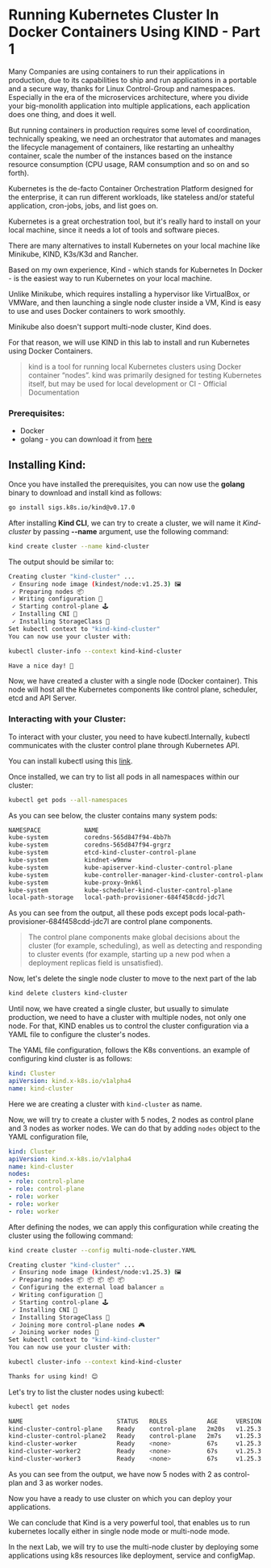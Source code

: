 # Running Kubernetes Cluster In Docker Containers Using KIND - Part 1

Many Companies are using containers to run their applications in production, due to its capabilities to ship and run applications in a portable and a secure way, thanks for Linux Control-Group and namespaces.
Especially in the era of the microservices architecture, where you divide your big-monolith application into multiple applications, each application does one thing, and does it well.

But running containers in production requires some level of coordination, technically speaking, we need an orchestrator that automates and manages the lifecycle management of containers, like restarting an unhealthy container, scale the number of the instances based on the instance resource consumption (CPU usage, RAM consumption and so on and so forth).

Kubernetes is the de-facto Container Orchestration Platform designed for the enterprise, it can run different workloads, like stateless and/or stateful application, cron-jobs, jobs, and list goes on.

Kubernetes is a great orchestration tool, but it's really hard to install on your local machine, since it needs a lot of tools and software pieces.

There are many alternatives to install Kubernetes on your local machine like Minikube, KIND, K3s/K3d and Rancher.

Based on my own experience, Kind - which stands for Kubernetes In Docker - is the easiest way to run Kubernetes on your local machine.

Unlike Minikube, which requires installing a hypervisor like VirtualBox, or VMWare, and then launching
a single node cluster inside a VM, Kind is easy to use and uses Docker containers to work smoothly.

Minikube also doesn't support multi-node cluster, Kind does.

For that reason, we will use KIND in this lab to install and run Kubernetes using Docker Containers.

> kind is a tool for running local Kubernetes clusters using Docker container “nodes”.
kind was primarily designed for testing Kubernetes itself, but may be used for local development or CI - Official Documentation

### Prerequisites:
* Docker
* golang - you can download it from [here](https://go.dev/dl/)

## Installing Kind:
Once you have installed the prerequisites, you can now use the <b>golang</b> binary to download and install kind as follows:

```bash
go install sigs.k8s.io/kind@v0.17.0
```

After installing <b>Kind CLI</b>, we can try to create a cluster, we will name it <i>Kind-cluster</i> by passing <b>--name</b> argument, use the following command:

```bash
kind create cluster --name kind-cluster
```

The output should be similar to:

```bash
Creating cluster "kind-cluster" ...
 ✓ Ensuring node image (kindest/node:v1.25.3) 🖼
 ✓ Preparing nodes 📦
 ✓ Writing configuration 📜
 ✓ Starting control-plane 🕹️
 ✓ Installing CNI 🔌
 ✓ Installing StorageClass 💾
Set kubectl context to "kind-kind-cluster"
You can now use your cluster with:

kubectl cluster-info --context kind-kind-cluster

Have a nice day! 👋
```
Now, we have created a cluster with a single node (Docker container). This node will host all the Kubernetes components like control plane, scheduler, etcd and API Server.

### Interacting with your Cluster:
To interact with your cluster, you need to have kubectl.Internally, kubectl communicates with the cluster control plane through Kubernetes API.

You can install kubectl using this [link](https://kubernetes.io/docs/tasks/tools/).

Once installed, we can try to list all pods in all namespaces within our cluster:
```bash
kubectl get pods --all-namespaces
```
As you can see below, the cluster contains many system pods:
```bash
NAMESPACE            NAME                                                 READY   STATUS    RESTARTS   AGE
kube-system          coredns-565d847f94-4bb7h                             1/1     Running   0          16m
kube-system          coredns-565d847f94-grgrz                             1/1     Running   0          16m
kube-system          etcd-kind-cluster-control-plane                      1/1     Running   0          16m
kube-system          kindnet-w9mnw                                        1/1     Running   0          16m
kube-system          kube-apiserver-kind-cluster-control-plane            1/1     Running   0          16m
kube-system          kube-controller-manager-kind-cluster-control-plane   1/1     Running   0          16m
kube-system          kube-proxy-9nk6l                                     1/1     Running   0          16m
kube-system          kube-scheduler-kind-cluster-control-plane            1/1     Running   0          16m
local-path-storage   local-path-provisioner-684f458cdd-jdc7l              1/1     Running   0          16m
```
As you can see from the output, all these pods except pods local-path-provisioner-684f458cdd-jdc7l are control plane components.

> The control plane components make global decisions about the cluster (for example, scheduling), as well as detecting and responding to cluster events (for example, starting up a new pod when a deployment replicas field is unsatisfied).

Now, let's delete the single node cluster to move to the next part of the lab
```bash
kind delete clusters kind-cluster
```

Until now, we have created a single cluster, but usually to simulate production, we need to have a cluster with multiple nodes, not only one node.
For that, KIND enables us to control the cluster configuration via a YAML file to configure the cluster's nodes.

The YAML file configuration, follows the K8s conventions. an example of configuring kind cluster is as follows:
```yaml
kind: Cluster
apiVersion: kind.x-k8s.io/v1alpha4
name: kind-cluster
```

Here we are creating a cluster with `kind-cluster` as name.

Now, we will try to create a cluster with 5 nodes, 2 nodes as control plane and 3 nodes as worker nodes.
We can do that by adding `nodes` object to the YAML configuration file,

```yaml
kind: Cluster
apiVersion: kind.x-k8s.io/v1alpha4
name: kind-cluster
nodes:
- role: control-plane
- role: control-plane
- role: worker
- role: worker
- role: worker
```

After defining the nodes, we can apply this configuration while creating the cluster using the following command:
```bash
kind create cluster --config multi-node-cluster.YAML

Creating cluster "kind-cluster" ...
 ✓ Ensuring node image (kindest/node:v1.25.3) 🖼
 ✓ Preparing nodes 📦 📦 📦 📦 📦
 ✓ Configuring the external load balancer ⚖️
 ✓ Writing configuration 📜
 ✓ Starting control-plane 🕹️
 ✓ Installing CNI 🔌
 ✓ Installing StorageClass 💾
 ✓ Joining more control-plane nodes 🎮
 ✓ Joining worker nodes 🚜
Set kubectl context to "kind-kind-cluster"
You can now use your cluster with:

kubectl cluster-info --context kind-kind-cluster

Thanks for using kind! 😊
```

Let's try to list the cluster nodes using kubectl:
```bash
kubectl get nodes

NAME                          STATUS   ROLES           AGE     VERSION
kind-cluster-control-plane    Ready    control-plane   2m20s   v1.25.3
kind-cluster-control-plane2   Ready    control-plane   2m7s    v1.25.3
kind-cluster-worker           Ready    <none>          67s     v1.25.3
kind-cluster-worker2          Ready    <none>          67s     v1.25.3
kind-cluster-worker3          Ready    <none>          67s     v1.25.3
```
As you can see from the output, we have now 5 nodes with 2 as control-plan and 3 as worker nodes.

Now you have a ready to use cluster on which you can deploy your applications.

We can conclude that Kind is a very powerful tool, that enables us to run kubernetes locally either in single node mode or multi-node mode.

In the next Lab, we will try to use the multi-node cluster by deploying some applications using k8s resources like deployment, service and configMap.
